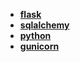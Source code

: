 * **[flask](https://flask.palletsprojects.com/en/1.1.x/)**
* **[sqlalchemy](https://docs.sqlalchemy.org/en/13/)**
* **[python](https://docs.python.org/3/)**
* **[gunicorn](http://docs.gunicorn.org/en/latest/index.html)**
